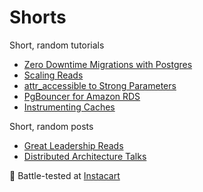 # Shorts

Short, random tutorials

- [Zero Downtime Migrations with Postgres](Zero-Downtime-Migrations.md)
- [Scaling Reads](Scaling-Reads.md)
- [attr_accessible to Strong Parameters](Strong-Parameters.md)
- [PgBouncer for Amazon RDS](PgBouncer-RDS.md)
- [Instrumenting Caches](Instrumenting-Caches.md)

Short, random posts

- [Great Leadership Reads](Leadership-Reads.md)
- [Distributed Architecture Talks](Distributed-Architecture-Talks.md)

:tangerine: Battle-tested at [Instacart](https://www.instacart.com/opensource)
